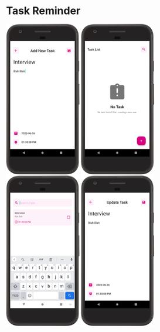 # Task Reminder

<img src="https://github.com/Kyawkk/Task_Reminder/blob/master/screenshoots/add_task.png" alt="drawing" width="200"/>
<img src="https://github.com/Kyawkk/Task_Reminder/blob/master/screenshoots/empty_task.png" alt="drawing" width="200"/>
<img src="https://github.com/Kyawkk/Task_Reminder/blob/master/screenshoots/search_task.png" alt="drawing" width="200"/>
<img src="https://github.com/Kyawkk/Task_Reminder/blob/master/screenshoots/update_task.png" alt="drawing" width="200"/>
